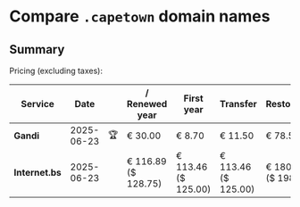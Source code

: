 # Compare `.capetown` domain names

## Summary

Pricing (excluding taxes):

| Service | Date |  | / Renewed year | First year | Transfer | Restoration |
|--|--|--|--|--|--|--|
| **Gandi** | 2025-06-23 | 🏆 | € 30.00 | € 8.70 | € 11.50 | € 78.56 |
| **Internet.bs** | 2025-06-23 |  | € 116.89<br>($ 128.75) | € 113.46<br>($ 125.00) | € 113.46<br>($ 125.00) | € 180.45<br>($ 198.75) |
